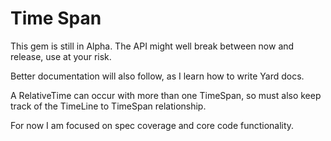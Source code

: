 Time Span
==========

This gem is still in Alpha.  The API might well break between now and release, use at your risk.

Better documentation will also follow, as I learn how to write Yard docs.

A RelativeTime can occur with more than one TimeSpan, so must also keep track of the TimeLine to TimeSpan relationship.

For now I am focused on spec coverage and core code functionality.

